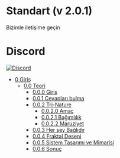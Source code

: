 # Standart (v 2.0.1)

Bizimle iletişime geçin
# Discord
[![Discord](https://discord.com/api/guilds/934130100008538142/widget.png?style=banner2)](https://discord.gg/vdPZ7hS52X)

- [0 Giriş](https://github.com/hassanhabib/The-Standard-Turkish/blob/master/0.%20Introduction/0.%20Introduction.md)
  - [0.0 Teori](https://github.com/hassanhabib/The-Standard-Turkish/blob/master/0.%20Introduction/0.0%20The%20Theory.md#00-the-theory)
    - [0.0.0 Giriş](https://github.com/hassanhabib/The-Standard-Turkish/blob/master/0.%20Introduction/0.0%20The%20Theory.md#000-introduction)
    - [0.0.1 Cevapları bulma](https://github.com/hassanhabib/The-Standard-Turkish/blob/master/0.%20Introduction/0.0%20The%20Theory.md#001-finding-answers)
    - [0.0.2 Tri-Nature](https://github.com/hassanhabib/The-Standard-Turkish/blob/master/0.%20Introduction/0.0%20The%20Theory.md#002-tri-nature)
      - [0.0.2.0 Amaç](https://github.com/hassanhabib/The-Standard-Turkish/blob/master/0.%20Introduction/0.0%20The%20Theory.md#0020-purpose)
      - [0.0.2.1 Bağımlılık](https://github.com/hassanhabib/The-Standard-Turkish/blob/master/0.%20Introduction/0.0%20The%20Theory.md#0021-dependency)
      - [0.0.2.2 Maruziyet](https://github.com/hassanhabib/The-Standard-Turkish/blob/master/0.%20Introduction/0.0%20The%20Theory.md#0022-exposure)
    - [0.0.3 Her şey Bağlıdır](https://github.com/hassanhabib/The-Standard-Turkish/blob/master/0.%20Introduction/0.0%20The%20Theory.md#003-everything-is-connected)
    - [0.0.4 Fraktal Deseni](https://github.com/hassanhabib/The-Standard-Turkish/blob/master/0.%20Introduction/0.0%20The%20Theory.md#004-fractal-pattern)
    - [0.0.5 Sistem Tasarımı ve Mimarisi](https://github.com/hassanhabib/The-Standard-Turkish/blob/master/0.%20Introduction/0.0%20The%20Theory.md#005-systems-design--architecture)
    - [0.0.6 Sonuç](https://github.com/hassanhabib/The-Standard-Turkish/blob/master/0.%20Introduction/0.0%20The%20Theory.md#006-conclusion)
